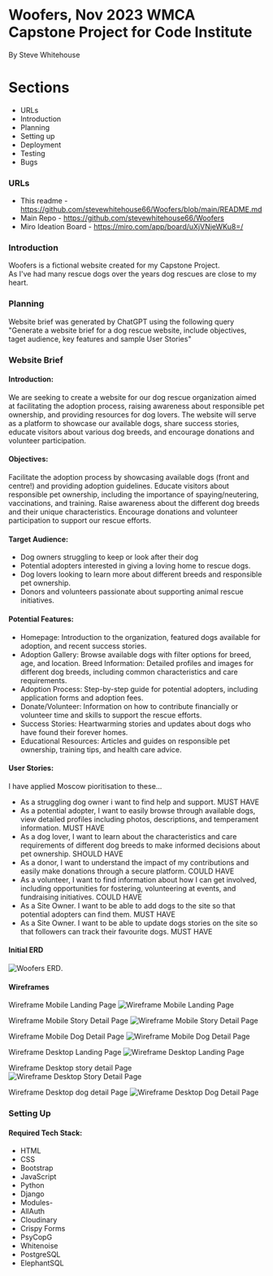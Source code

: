 # Woofers, Nov 2023 WMCA Capstone Project for Code Institute
By Steve Whitehouse

# Sections
- URLs
- Introduction
- Planning
- Setting up
- Deployment
- Testing
- Bugs

### URLs
- This readme - https://github.com/stevewhitehouse66/Woofers/blob/main/README.md
- Main Repo - https://github.com/stevewhitehouse66/Woofers
- Miro Ideation Board - https://miro.com/app/board/uXjVNjeWKu8=/

### Introduction
Woofers is a fictional website created for my Capstone Project.<br>
As I've had many rescue dogs over the years dog rescues are close to my heart.

### Planning
Website brief was generated by ChatGPT using the following query <br>
"Generate a website brief for a dog rescue website, include objectives, taget audience, key features and sample User Stories"

### Website Brief
#### Introduction:
We are seeking to create a website for our dog rescue organization aimed at facilitating the adoption process, raising awareness about responsible pet ownership, and providing resources for dog lovers.
The website will serve as a platform to showcase our available dogs, share success stories, educate visitors about various dog breeds, and encourage donations and volunteer participation.

#### Objectives:
Facilitate the adoption process by showcasing available dogs (front and centre!) and providing adoption guidelines.
Educate visitors about responsible pet ownership, including the importance of spaying/neutering, vaccinations, and training.
Raise awareness about the different dog breeds and their unique characteristics.
Encourage donations and volunteer participation to support our rescue efforts.

#### Target Audience:
- Dog owners struggling to keep or look after their dog
- Potential adopters interested in giving a loving home to rescue dogs.
- Dog lovers looking to learn more about different breeds and responsible pet ownership.
- Donors and volunteers passionate about supporting animal rescue initiatives.

#### Potential Features:
- Homepage: Introduction to the organization, featured dogs available for adoption, and recent success stories.
- Adoption Gallery: Browse available dogs with filter options for breed, age, and location.
Breed Information: Detailed profiles and images for different dog breeds, including common characteristics and care requirements.
- Adoption Process: Step-by-step guide for potential adopters, including application forms and adoption fees.
- Donate/Volunteer: Information on how to contribute financially or volunteer time and skills to support the rescue efforts.
- Success Stories: Heartwarming stories and updates about dogs who have found their forever homes.
- Educational Resources: Articles and guides on responsible pet ownership, training tips, and health care advice.

#### User Stories:
I have applied Moscow pioritisation to these...
- As a struggling dog owner i want to find help and support. MUST HAVE
- As a potential adopter, I want to easily browse through available dogs,  view detailed profiles including photos, descriptions, and temperament information. MUST HAVE
- As a dog lover, I want to learn about the characteristics and care requirements of different dog breeds to make informed decisions about pet ownership. SHOULD HAVE
- As a donor, I want to understand the impact of my contributions and easily make donations through a secure platform. COULD HAVE
- As a volunteer, I want to find information about how I can get involved, including opportunities for fostering, volunteering at events, and fundraising initiatives. COULD HAVE
- As a Site Owner. I want to be able to add dogs to the site so that potential adopters can find them. MUST HAVE
- As a Site Owner. I want to be able to update dogs stories on the site so that followers can track their favourite dogs. MUST HAVE

#### Initial ERD

![Woofers ERD](images/readme/woofers_project.drawio.png).

#### Wireframes
Wireframe Mobile Landing Page
![Wireframe Mobile Landing Page](images/readme/landing-page-mobile.png)<br>

Wireframe Mobile Story Detail Page
![Wireframe Mobile Story Detail Page](images/readme/story-detail-page-mobile.png)<br>

Wireframe Mobile Dog Detail Page
![Wireframe Mobile Dog Detail Page](images/readme/dog-detail-page-mobile.png)<br>

Wireframe Desktop Landing Page
![Wireframe Desktop Landing Page](images/readme/landing-page-med-large-desktop.png)<br>

Wireframe Desktop story detail Page
![Wireframe Desktop Story Detail Page](images/readme/story-detail-page-med-large-desktop.png)<br>

Wireframe Desktop dog detail Page
![Wireframe Desktop Dog Detail Page](images/readme/dog-detail-page-med-large-desktop.png)<br>
### Setting Up

#### Required Tech Stack:
- HTML
- CSS
- Bootstrap
- JavaScript
- Python
- Django
- Modules-
- AllAuth
- Cloudinary
- Crispy Forms
- PsyCopG
- Whitenoise
- PostgreSQL
- ElephantSQL
